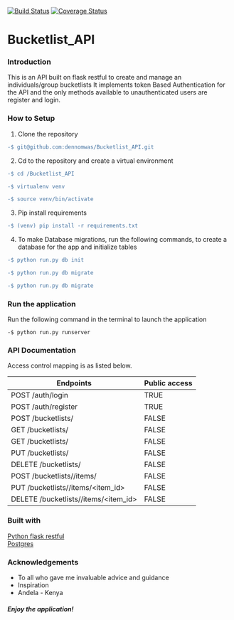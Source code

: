 [![Build Status](https://travis-ci.org/dennomwas/Bucketlist_API.svg?branch=master)](https://travis-ci.org/dennomwas/Bucketlist_API) [![Coverage Status](https://coveralls.io/repos/github/dennomwas/Bucketlist_API/badge.svg?branch=develop)](https://coveralls.io/github/dennomwas/Bucketlist_API?branch=develop)

# Bucketlist_API

### Introduction
This is an API built on flask restful to create and manage an individuals/group bucketlists 
It implements token Based Authentication for the API and the only methods available to unauthenticated users are register and login. 

### How to Setup
1. Clone the repository
``` diff 
-$ git@github.com:dennomwas/Bucketlist_API.git
```
2. Cd to the repository and create a virtual environment
```diff
-$ cd /Bucketlist_API

-$ virtualenv venv

-$ source venv/bin/activate
```
3. Pip install requirements
```diff
-$ (venv) pip install -r requirements.txt
```
4. To make Database migrations, run the following commands, to create a database for the app and initialize tables
``` diff
-$ python run.py db init

-$ python run.py db migrate

-$ python run.py db migrate
``` 
### Run the application
Run the following command in the terminal to launch the application
```dif
-$ python run.py runserver
```
### API Documentation
Access control mapping is as listed below.

Endpoints | Public access
------------ | -------------
POST /auth/login | TRUE
POST /auth/register | TRUE
POST /bucketlists/ | FALSE
GET /bucketlists/ | FALSE
GET /bucketlists/<id> | FALSE
PUT /bucketlists/<id> | FALSE
DELETE /bucketlists/<id> | FALSE
POST /bucketlists/<id>/items/ | FALSE
PUT /bucketlists/<id>/items/<item_id> | FALSE
DELETE /bucketlists/<id>/items/<item_id> | FALSE

### Built with
[Python flask restful](https://flask-restful.readthedocs.io/en/0.3.5/)  
[Postgres](https://www.postgresql.org/docs/manuals/)

### Acknowledgements
  * To all who gave me invaluable advice and guidance
  * Inspiration
  * Andela - Kenya  
##### Enjoy the application!
